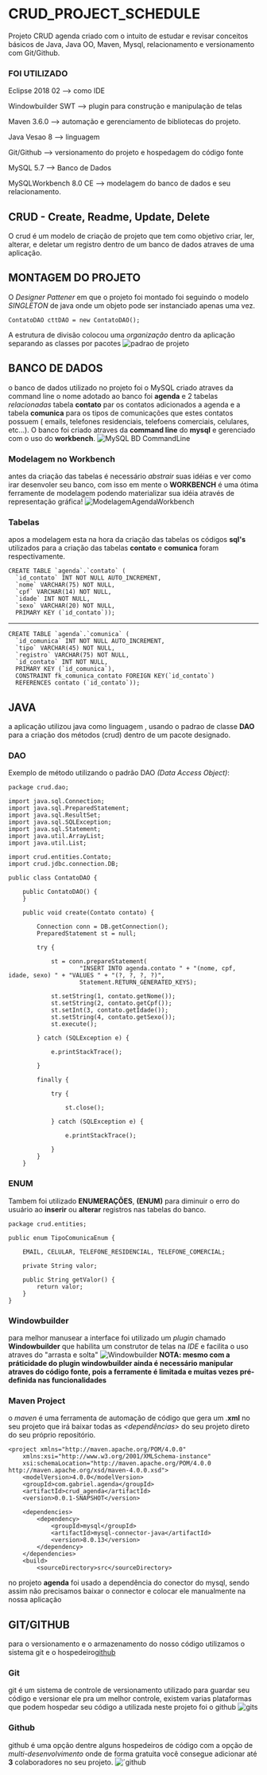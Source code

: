 # CRUD_PROJECT_SCHEDULE
Projeto CRUD agenda criado com o intuito de estudar e revisar conceitos básicos de Java, Java OO, Maven, Mysql, relacionamento e versionamento com Git/Github.

### FOI UTILIZADO
Eclipse 2018 02 --> como IDE

Windowbuilder SWT --> plugin para construção e manipulação de telas

Maven 3.6.0 --> automação e gerenciamento de bibliotecas <dependecias> do projeto.
	
Java Vesao 8 --> linguagem

Git/Github --> versionamento do projeto e hospedagem do código fonte

MySQL 5.7 --> Banco de Dados

MySQLWorkbench 8.0 CE --> modelagem do banco de dados e seu relacionamento.


## CRUD - Create, Readme, Update, Delete 
O crud é um modelo de criação de projeto que tem como objetivo criar, ler, alterar, e deletar um registro dentro de um banco de dados atraves de uma aplicação.


## MONTAGEM DO PROJETO
O *Designer Pattener* em que o projeto foi montado foi seguindo o modelo *SINGLETON* de java onde um objeto pode ser instanciado apenas uma vez. 
~~~~
ContatoDAO cttDAO = new ContatoDAO();
~~~~
A estrutura de divisão colocou uma *organização* dentro da aplicação separando as classes por pacotes
![padrao de projeto](https://user-images.githubusercontent.com/48265863/56034530-e762bd80-5cfd-11e9-9db3-d27331da032d.JPG)

## BANCO DE DADOS
o banco de dados utilizado no projeto foi o MySQL criado atraves da command line o nome adotado ao banco foi **agenda**
e 2 tabelas *relacionadas* tabela **contato** par os contatos adicionados a agenda e a tabela **comunica** para os tipos de comunicações que estes contatos possuem ( emails, telefones residenciais, telefoens comerciais, celulares, etc...). O banco foi criado atraves da **command line** do **mysql** e gerenciado com o uso do **workbench**.
![MySQL BD CommandLine](https://user-images.githubusercontent.com/48265863/56034527-e598fa00-5cfd-11e9-8f4c-ec1ebe88e307.JPG)

### Modelagem no Workbench
antes da criação das tabelas é necessário *abstrair* suas idéias e ver como irar desenvoler seu banco, com isso em mente o **WORKBENCH** é uma ótima ferramente de modelagem podendo materializar sua idéia através de representação gráfica!
![ModelagemAgendaWorkbench](https://user-images.githubusercontent.com/48265863/56034525-e336a000-5cfd-11e9-8f44-6bc35fa0ca20.JPG)

### Tabelas
apos a modelagem esta na hora da criação das tabelas os códigos **sql's** utilizados para a criação das tabelas **contato** e **comunica** foram respectivamente.

````
CREATE TABLE `agenda`.`contato` (
  `id_contato` INT NOT NULL AUTO_INCREMENT,
  `nome` VARCHAR(75) NOT NULL,
  `cpf` VARCHAR(14) NOT NULL,
  `idade` INT NOT NULL,
  `sexo` VARCHAR(20) NOT NULL,
  PRIMARY KEY (`id_contato`));
````
-----------------------------------------------------
````
CREATE TABLE `agenda`.`comunica` (
  `id_comunica` INT NOT NULL AUTO_INCREMENT,
  `tipo` VARCHAR(45) NOT NULL,
  `registro` VARCHAR(75) NOT NULL,
  `id_contato` INT NOT NULL,
  PRIMARY KEY (`id_comunica`),
  CONSTRAINT fk_comunica_contato FOREIGN KEY(`id_contato`)
  REFERENCES contato (`id_contato`));
````
## JAVA
a aplicação utilizou java como linguagem , usando o padrao de classe **DAO** para a criação dos métodos (crud) dentro de um pacote designado. 

### DAO 
Exemplo de método utilizando o padrão DAO *(Data Access Object)*:
~~~~
package crud.dao;

import java.sql.Connection;
import java.sql.PreparedStatement;
import java.sql.ResultSet;
import java.sql.SQLException;
import java.sql.Statement;
import java.util.ArrayList;
import java.util.List;

import crud.entities.Contato;
import crud.jdbc.connection.DB;

public class ContatoDAO {

	public ContatoDAO() {
	}

	public void create(Contato contato) {

		Connection conn = DB.getConnection();
		PreparedStatement st = null;

		try {

			st = conn.prepareStatement(
					"INSERT INTO agenda.contato " + "(nome, cpf, idade, sexo) " + "VALUES " + "(?, ?, ?, ?)",
					Statement.RETURN_GENERATED_KEYS);

			st.setString(1, contato.getNome());
			st.setString(2, contato.getCpf());
			st.setInt(3, contato.getIdade());
			st.setString(4, contato.getSexo());
			st.execute();

		} catch (SQLException e) {

			e.printStackTrace();

		}

		finally {

			try {

				st.close();

			} catch (SQLException e) {

				e.printStackTrace();

			}
		}
	}
~~~~
### ENUM
Tambem foi utilizado **ENUMERAÇÕES**, **(ENUM)** para diminuir o erro do usuário ao **inserir** ou **alterar**  registros nas tabelas do banco.  
~~~~~~
package crud.entities;

public enum TipoComunicaEnum {

	EMAIL, CELULAR, TELEFONE_RESIDENCIAL, TELEFONE_COMERCIAL;

	private String valor;

	public String getValor() {
		return valor;
	}
}
~~~~~~ 
### Windowbuilder
para melhor manusear a interface foi utilizado um *plugin* chamado **Windowbuilder** que habilita um construtor de telas na *IDE*  e facilita o uso atraves do "arrasta e solta" 
![Windowbuilder](https://user-images.githubusercontent.com/48265863/56034539-ec277180-5cfd-11e9-9af1-7a2a82e23aed.JPG)
**NOTA: mesmo com a práticidade do plugin windowbuilder ainda é necessário manipular atraves do código fonte, pois a ferramente é limitada e muitas vezes pré-definida nas funcionalidades**

### Maven Project
o *maven* é uma ferramenta de automação de código que gera um .**xml** no seu projeto que irá baixar todas as *<dependências>* do seu projeto direto do seu próprio repositório.
~~~~
<project xmlns="http://maven.apache.org/POM/4.0.0"
	xmlns:xsi="http://www.w3.org/2001/XMLSchema-instance"
	xsi:schemaLocation="http://maven.apache.org/POM/4.0.0 http://maven.apache.org/xsd/maven-4.0.0.xsd">
	<modelVersion>4.0.0</modelVersion>
	<groupId>com.gabriel.agenda</groupId>
	<artifactId>crud_agenda</artifactId>
	<version>0.0.1-SNAPSHOT</version>

	<dependencies>
		<dependency>
			<groupId>mysql</groupId>
			<artifactId>mysql-connector-java</artifactId>
			<version>8.0.13</version>
		</dependency>
	</dependencies>
	<build>
		<sourceDirectory>src</sourceDirectory>
~~~~
no projeto **agenda** foi usado a dependência do conector do mysql, sendo assim não precisamos baixar o connector e colocar ele manualmente na nossa aplicação

## GIT/GITHUB
para o versionamento e o armazenamento do nosso código utilizamos o sistema git e o hospedeiro[github](https://github.com)

### Git
git é um sistema de controle de versionamento utilizado para guardar seu código e versionar ele pra um melhor controle, existem varias plataformas que podem hospedar seu código a utilizada neste projeto foi o github
![gits](https://user-images.githubusercontent.com/48265863/56038123-8b049b80-5d07-11e9-8e28-79ecf0341766.jpg)

### Github
github é uma opção dentre alguns hospedeiros de código com a opção de *multi-desenvolvimento* onde de forma gratuita você consegue adicionar até **3** colaboradores no seu projeto. 
![´github](https://user-images.githubusercontent.com/48265863/56038119-893ad800-5d07-11e9-8e78-3092444bc19a.JPG)











